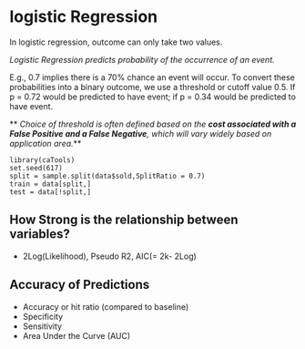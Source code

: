 # logistic Regression

In logistic regression, outcome can only take two values. 

_Logistic Regression predicts probability of the occurrence of an event._

E.g., 0.7 implies there is a 70% chance an event will occur. To convert these probabilities into a binary outcome, we use a threshold or cutoff value 0.5. If p = 0.72 would be predicted to have event; if p = 0.34 would be predicted to have event.

** _Choice of threshold is often defined based on the __cost associated with a False Positive and a False Negative__, which will vary widely based on application area._**


```
library(caTools)
set.seed(617)
split = sample.split(data$sold,SplitRatio = 0.7)
train = data[split,]
test = data[!split,]
```
## How Strong is the relationship between variables?
* 2Log(Likelihood), Pseudo R2, AIC(= 2k- 2Log)

## Accuracy of Predictions
* Accuracy or hit ratio (compared to baseline)
* Specificity
* Sensitivity
* Area Under the Curve (AUC)
